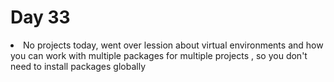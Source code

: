 # Day 33

<li> No projects today, went over lession about virtual environments and how you can work with multiple packages for multiple projects , so you don't need to install packages globally
